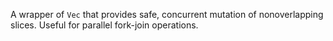 A wrapper of `Vec` that provides safe, concurrent mutation of nonoverlapping slices. Useful for parallel fork-join operations.
